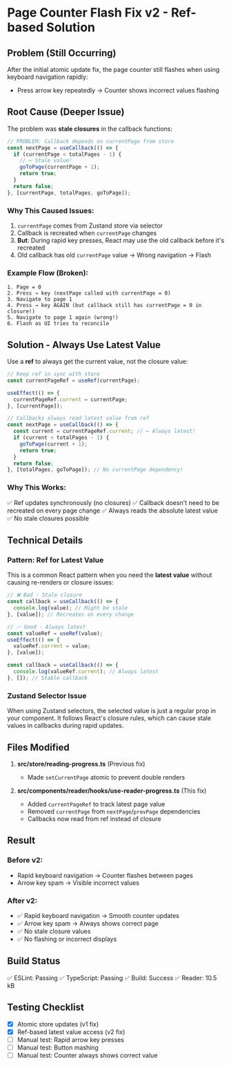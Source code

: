 # Page Counter Flash Fix v2 - Ref-based Solution

## Problem (Still Occurring)

After the initial atomic update fix, the page counter still flashes when using keyboard navigation rapidly:

- Press arrow key repeatedly → Counter shows incorrect values flashing

## Root Cause (Deeper Issue)

The problem was **stale closures** in the callback functions:

```typescript
// PROBLEM: Callback depends on currentPage from store
const nextPage = useCallback(() => {
  if (currentPage < totalPages - 1) {
    // ← Stale value!
    goToPage(currentPage + 1);
    return true;
  }
  return false;
}, [currentPage, totalPages, goToPage]);
```

### Why This Caused Issues:

1. `currentPage` comes from Zustand store via selector
2. Callback is recreated when `currentPage` changes
3. **But**: During rapid key presses, React may use the old callback before it's recreated
4. Old callback has old `currentPage` value → Wrong navigation → Flash

### Example Flow (Broken):

```
1. Page = 0
2. Press → key (nextPage called with currentPage = 0)
3. Navigate to page 1
4. Press → key AGAIN (but callback still has currentPage = 0 in closure!)
5. Navigate to page 1 again (wrong!)
6. Flash as UI tries to reconcile
```

## Solution - Always Use Latest Value

Use a **ref** to always get the current value, not the closure value:

```typescript
// Keep ref in sync with store
const currentPageRef = useRef(currentPage);

useEffect(() => {
  currentPageRef.current = currentPage;
}, [currentPage]);

// Callbacks always read latest value from ref
const nextPage = useCallback(() => {
  const current = currentPageRef.current; // ← Always latest!
  if (current < totalPages - 1) {
    goToPage(current + 1);
    return true;
  }
  return false;
}, [totalPages, goToPage]); // No currentPage dependency!
```

### Why This Works:

✅ Ref updates synchronously (no closures)
✅ Callback doesn't need to be recreated on every page change
✅ Always reads the absolute latest value
✅ No stale closures possible

## Technical Details

### Pattern: Ref for Latest Value

This is a common React pattern when you need the **latest value** without causing re-renders or closure issues:

```typescript
// ❌ Bad - Stale closure
const callback = useCallback(() => {
  console.log(value); // Might be stale
}, [value]); // Recreates on every change

// ✅ Good - Always latest
const valueRef = useRef(value);
useEffect(() => {
  valueRef.current = value;
}, [value]);

const callback = useCallback(() => {
  console.log(valueRef.current); // Always latest
}, []); // Stable callback
```

### Zustand Selector Issue

When using Zustand selectors, the selected value is just a regular prop in your component. It follows React's closure rules, which can cause stale values in callbacks during rapid updates.

## Files Modified

1. **src/store/reading-progress.ts** (Previous fix)
   - Made `setCurrentPage` atomic to prevent double renders

2. **src/components/reader/hooks/use-reader-progress.ts** (This fix)
   - Added `currentPageRef` to track latest page value
   - Removed `currentPage` from `nextPage`/`prevPage` dependencies
   - Callbacks now read from ref instead of closure

## Result

### Before v2:

- Rapid keyboard navigation → Counter flashes between pages
- Arrow key spam → Visible incorrect values

### After v2:

- ✅ Rapid keyboard navigation → Smooth counter updates
- ✅ Arrow key spam → Always shows correct page
- ✅ No stale closure values
- ✅ No flashing or incorrect displays

## Build Status

✅ ESLint: Passing
✅ TypeScript: Passing
✅ Build: Success
✅ Reader: 10.5 kB

## Testing Checklist

- [x] Atomic store updates (v1 fix)
- [x] Ref-based latest value access (v2 fix)
- [ ] Manual test: Rapid arrow key presses
- [ ] Manual test: Button mashing
- [ ] Manual test: Counter always shows correct value
